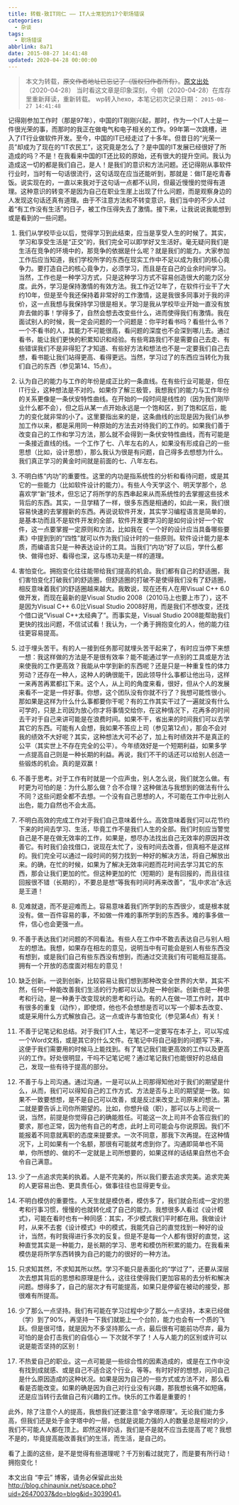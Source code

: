 ```yaml
---
title: 转载-致IT同仁 —— IT人士常犯的17个职场错误
categories:
  - 杂谈
tags:
  - 职场错误
abbrlink: 8a71
date: 2015-08-27 14:41:48
updated: 2020-04-28 00:00:00
---
```



> 本文为转载，~~原文作者地址已忘记了（版权归作者所有）~~。[原文出处](http://blog.chinaunix.net/space.php?uid=26470037&do=blog&id=3039041)  （2020-04-28）
> 当时看这文章是印象深刻，今朝（2020-04-28）在库存里重新拜读，重新转载。
> wp转入hexo，本笔记初次记录日期： `2015-08-27 14:41:48`
<!-- more -->
记得刚参加工作时（那是97年），中国的IT刚刚兴起，那时，作为一个IT人士是一件很光荣的事，而那时的我正在做电气和电子相关的工作。99年第一次跳槽，进入了IT行业做软件开发。至今，中国的IT已经走过了十多年。但昔日的“光荣一员”却成为了现在的“IT农民工”，这究竟是怎么了？是中国的IT发展已经很好了所造成的吗？不是！在我看来中国的IT还比较的原始，还有很大的提升空间。我认为造成这一切的都是我们自己，是人！是我们的意识和方法问题。还记得刚从事软件行业时，当时有一句话很流行，这句话现在应当还能听到，那就是：做IT是吃青春饭。说实现在的，一直以来我对于这句话一点都不认同，但最近慢慢的觉得有道理。这种意识的转变不是因为自己在职业生崖上出现了什么问题，而是观察身边的人发现这句话还真有道理。由于不注意方法和不转变意识，我们当中的不少人过着“有工作没有生活”的日子，被工作压得失去了激情。接下来，让我说说我能想到或是看到的一些问题。

1) 我们从学校毕业以后，觉得学习到此结束，应当是享受人生的时候了。其实，学习和享受生活是“正交”的，我们完全可以即学好又生活好。毫无疑问我们是生活在竞争的环境中的，那竞争的依据是什么呢？就是我们的能力。大家参加工作后应当知道，我们学校所学的东西在现实工作中不足以成为我们的核心竟争力。要打造自己的核心竟争力，必须学习，而且是在自己的业余时间学习。当然，工作也是一种学习方式，只是这种学习方式不容易创造很大的能力区分度。此外，学习是保持激情的有效方法。我工作近12年了，在软件行业干了大约10年，但是至今我还保持着非常好的工作激情，这是我很多同事对于我的评价，这一点我想与我保持学习很是相关。学习是我从学校毕业开始一直没有放弃去做的事！学得多了，自然会想去改变些什么，进而使得我们有激情。我在面试别人的时候，我一定会问题的一个问题是：你平时看书吗？看些什么书？一个不看书的人，其能力不可能很高，看问题的深度也不会深到哪儿去。通过看书，能让我们更快的积累知识和经验。有些弯路我们不是需要自己去走、有些错误我们不是非得犯了才知道、有些好方法和想法也不是一定要我们自己去想，看书能让我们站得更高、看得更远。当然，学习过了的东西应当转化为我们自己的东西（参见第14、15点）。

2) 认为自己的能力与工作的年份是成正比的一条直线。在有些行业可能是，但在IT行业，这种想法是不对的。如果你了解三极管，我想我们的能力与工作年份的关系更像是一条伏安特性曲线。在开始的一段时间是线性的（因为我们刚毕业什么都不会），但之后从某一点开始永远是一个饱和区，到了饱和区后，能力的变化就非常的小了。这里要指出来的是，这条曲线的出现是因为我们从参加工作以来，都是采用同一种原始的方法去对待我们的工作的。如果我们善于改变自己的工作和学习方法，那么就不会得到一条伏安特性曲线，而有可能是一条接近直线的线。一个工作了七、八年左右的人，如果没有形成自己的一些思想（比如，设计思想），那么我认为很是有问题，自己得多去想想为什么。我们真正学习的黄金时间就是前面的七、八年左右。

3) 不明白练“内功”的重要性。这里的内功是指系统性的分析和看待问题，或是其它的一些能力（比如软件设计的能力）。有些人今天学这个、明天学那个，总喜欢学“新”技术，但忘记了将所学的东西串起来从而系统性的去掌握这些技术背后的东西。其实，一旦学精了一样，很多东西是相通的，如此一来，我们很容易快速的去掌握新的东西。再说说软件开发，其实学习编程语言是简单的，是基本功而且不是软件开发的全部，软件开发要学习的是如何设计好一个软件，这一点要掌握一定原则和方法，比如我在《一个好的设计应当具备哪些要素》中提到到的“四性”就可以作为我们设计时的一些原则。软件设计能力是本质，而编语言只是一种表达设计的工具。当我们“内功”好了以后，学什么都快、做得也好、看得也深，这与练功夫是一样的道理。

4) 害怕变化。拥抱变化往往能带给我们提高的机会。我们都有自己的舒适圈，我们害怕变化打破我们的舒适圈，但舒适圈的打破不是使得我们没有了舒适圈，相反意味着我们的舒适圈越来越大。我敢说，现在还有人在用Visual C++ 6.0做开发，而现在最新的是Visual Studio 2008（2010马上也要上市了），这不是因为Visual C++ 6.0比Visual Studio 2008好用，而是我们不想改变，还找个借口说“Visual C++太经典了”。而事实是，Visual Studio 2008能帮助我们更快的找出问题，不信试试看！我认为，一个勇于拥抱变化的人，他的能力往往更容易提高。

5) 过于埋头苦干。有的人一接到任务那可就埋头苦干起来了，有时应当停下来想一想：我这样做的方法是不是很有效率？能不能通过学一点别的工具或是方法来使我的工作更高效？我能从中学到新的东西呢？还是只是一种重复性的体力劳动？还存在一种人，这种人的确很能干，因此领导什么事都让他出马，这样一来再苦再累都扛下来。这个人，从上司的角度来看，很好，但从个人的发展来看不一定是一件好事。你想，这个团队没有你就不行了？我想可能性很小。那如果是这样为什么什么事都要你干呢？有的工作其实干过了一遍就没有什么可学的，只是上司因为放心你才将事情交给你，在这种情况下，花再多的时间去干对于自己来讲可能是在浪费时间。如果不干，省出来的时间我们可以去学其它的东西。可能有人会想，我如果不答应上司（参见第12点），那会不会对我的绩效不大好呢？其实，这种想法大可不必了，加上有时绩效并不是真正的公平（其实世上不存在完全的公平）。今年绩效好是一个短期利益，如果多学一点提高自己则是一种长期的利益。再说，我们不干的话还可以给别人创造一些锻炼的机会。真的是双赢！

6) 不善于思考。对于工作有时就是一个应声虫，别人怎么说，我们就怎么做。有时更为可怕的是：为什么那么做？合不合理？这种做法与我想到的做法有什么不同？这些问题全都不去想。一个没有自己思想的人，不可能在工作中比别人出色，能力自然也不会太高。

7) 不明白高效的完成工作对于我们自己意味着什么。高效意味着我们可以花节约下来的时间去学习、生活，毕竟工作不是我们人生的全部。我们时刻应当警觉自己是不是在做无效率的工作，如果是，想尽办法找出自己无效率的原因并改善它。有时我们会找借口，说现在太忙了，没有时间去改善，但真相不是这样的。我们完全可以通过一段时间的努力找到一种好的解决方法，将自己解放出来。的确，在忙的时候，如果为了解决无效率问题而花时间去学习其它的东西，那会让我们更加的忙。但这种更加的忙（短期的）是有回报的，而且往往回报很不错（长期的），不要总是想“等我有时间时再来改善”，“乱中求冶”永远是王道！

8) 见难就退，而不是迎难而上。容易意味着我们所学到的东西很少，或是根本就没有。做一百件容易的事，不如做一件难的事所学到的东西多。难的事多做一件，信心也会更强一点。

9) 不善于表达我们对问题的不同看法。有些人在工作中不敢去表达自己与别人相左的想法。我想，如果存在相左的意见，说明当中有可能会是别人有些东西没有想到，或是我们自己有些东西没有想到，而通过交流我们有可能相互提高。拥有一个开放的态度面对相左的意见！

10) 缺乏创新。一说到创新，比较容易让我们想到那种改变全世界的大举，其实不然，任何一种能改善我们生活的行为都可以认为是一种创新。创新也是一种思考和行动，是一种勇于改变现状的思考和行动。有的人在做一项工作时，其中有很多的重复（动作），即使烦，他也不会想想是否可以写一个脚本去改变、或是采用什么方式解放自己。这一点或许与害怕变化（参见第4点）有关！

11) 不善于记笔记和总结。对于我们IT人士，笔记不一定要写在本子上，可以写成一个Word文档，或是其它的什么文件。在笔记中将自己碰到的问题写下来，这便于我们需要用的时候马上能找到。有了笔记我们能更高效的工作以及更高兴的工作。好处很明显，干吗不记笔记呢？通过笔记我们也能很好的总结自己，发现一些有待于提高的部分。

12) 不善于与上司沟通。通过沟通，一是可以从上司那得知他对于我们的期望是什么，从而，我们可以得知自己的工作方式、方法是否与上司的期望是一致。如果不一致要想想，是不是自己可以改善，或是反过来改变上司原来的想法。第二就是要告诉上司你所期望的。比如，你想升级（职），那可以与上司说一说，当然，前提是你觉得自己的确能胜任。可能这一次上司并不会答应我们的要求，那也正常，因为他有自己的考虑，此时上司可能会与你说原因。我们不能报着不同意就离职的态度来提要求。一次不同意，那我下次再提。在这种情况下，上司如果有一个名额，那很有可能就考虑到你了。沟通即简单也不简单，你所想的、做的不一定就是上司所想要的，如果这样的话结果自然也不会令自己满意。

13) 少了一点追求完美的执着。人是不完美的，所以我们要去追求完美。追求完美的人更容易出色、更具责任心，做事往往也显得更专业。

14) 不明白模仿的重要性。人天生就是模仿者，模仿多了，我们就会形成一定的思考和行事习惯，慢慢的也就转化成了自己的能力。我想很多人看过《设计模式》，可能在看时也有一种同感：其实，不少模式我们平时都在用。我做设计时，从来不去套《设计模式》中的模式，我能凭自己的直觉找到一种好的设计，当然，有时我得进行多次的反复。但是不是每一个人都有很好的直觉，这种直觉其实是一种能力，是长期的学习、思考和模仿所积累的能力。在我看来模仿是将所学东西转换为自己的能力的很好的一种方法。

15) 只求知其然，不求知其所以然。学习不能只是表面化的“学过了”，还要从深层次去想其背后的思想和原理是什么，这往往使得我们更加容易的去分析和解决问题。想得多了，自己的层次才有可能提高，如果只是停留在被动的接受，那很难有所提高。

16) 少了那么一点坚持。我们有可能在学习过程中少了那么一点坚持，本来已经做（学）到了90%，再坚持一下我们就能上一个台阶，能力也会有一个质的飞跃。但是很可惜，就是因为不多坚持那么一点，最后很有可能前功尽弃，最为可怕的是会打击我们的自信心 — 下次就不学了！人与人能力的区别或许可以说是能否坚持的区别！

17) 不热爱自己的职业。这一点可能是一些综合性的因素造成的，或是在工作中没有找到成就感、或是自己不适合这个行业，等等。有时好好的想想，问问自己是什么原因造成的这种状况。如果是因为自己的一些方式或方法不对，那么看看是否能改变。如果的确是因为自己对行业没有兴趣，那我想长痛不如短痛，还是应当转行去做自己有兴趣的工作。快乐的工作着是重要的！

此外，除了注意个人的提高，我想我们还要注意“金字塔原理”。无论我们能力多高，但我们还是处于金字塔中的一层，也就是说能力强的人的数量总是相对的少，我们不可能人人都在顶上。即然这样的话，我们是不是就不应当去提高了呢？我想不是的，毕竟提高能改善我们的生活，而生活，是自己的。

看了上面的这些，是不是觉得有些道理呢？千万别看过就完了，而是要有所行动！拥抱变化！

本文出自 “李云” 博客，请务必保留此出处 <http://blog.chinaunix.net/space.php?uid=26470037&do=blog&id=3039041>。
